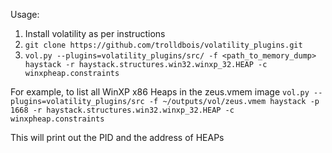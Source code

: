 
Usage:

1. Install volatility as per instructions
2. `git clone https://github.com/trolldbois/volatility_plugins.git`
3. `vol.py --plugins=volatility_plugins/src/ -f <path_to_memory_dump> haystack -r haystack.structures.win32.winxp_32.HEAP -c winxpheap.constraints`


For example, to list all WinXP x86 Heaps in the zeus.vmem image
`vol.py --plugins=volatility_plugins/src -f ~/outputs/vol/zeus.vmem haystack -p 1668 -r haystack.structures.win32.winxp_32.HEAP -c  winxpheap.constraints` 

This will print out the PID and the address of HEAPs
